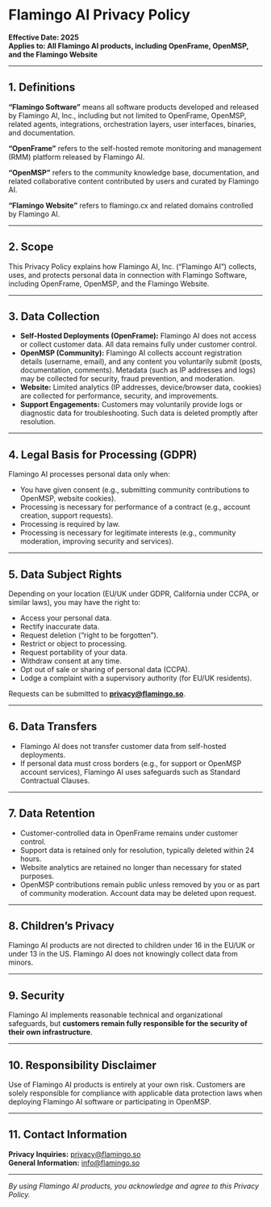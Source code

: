 # Flamingo AI Privacy Policy

**Effective Date: 2025**  
**Applies to: All Flamingo AI products, including OpenFrame, OpenMSP, and the Flamingo Website**

---

## 1. Definitions

**“Flamingo Software”** means all software products developed and released by Flamingo AI, Inc., including but not limited to OpenFrame, OpenMSP, related agents, integrations, orchestration layers, user interfaces, binaries, and documentation.  

**“OpenFrame”** refers to the self-hosted remote monitoring and management (RMM) platform released by Flamingo AI.  

**“OpenMSP”** refers to the community knowledge base, documentation, and related collaborative content contributed by users and curated by Flamingo AI.  

**“Flamingo Website”** refers to flamingo.cx and related domains controlled by Flamingo AI.  

---

## 2. Scope

This Privacy Policy explains how Flamingo AI, Inc. (“Flamingo AI”) collects, uses, and protects personal data in connection with Flamingo Software, including OpenFrame, OpenMSP, and the Flamingo Website.  

---

## 3. Data Collection

- **Self-Hosted Deployments (OpenFrame):** Flamingo AI does not access or collect customer data. All data remains fully under customer control.  
- **OpenMSP (Community):** Flamingo AI collects account registration details (username, email), and any content you voluntarily submit (posts, documentation, comments). Metadata (such as IP addresses and logs) may be collected for security, fraud prevention, and moderation.  
- **Website:** Limited analytics (IP addresses, device/browser data, cookies) are collected for performance, security, and improvements.  
- **Support Engagements:** Customers may voluntarily provide logs or diagnostic data for troubleshooting. Such data is deleted promptly after resolution.  

---

## 4. Legal Basis for Processing (GDPR)

Flamingo AI processes personal data only when:  
- You have given consent (e.g., submitting community contributions to OpenMSP, website cookies).  
- Processing is necessary for performance of a contract (e.g., account creation, support requests).  
- Processing is required by law.  
- Processing is necessary for legitimate interests (e.g., community moderation, improving security and services).  

---

## 5. Data Subject Rights

Depending on your location (EU/UK under GDPR, California under CCPA, or similar laws), you may have the right to:  
- Access your personal data.  
- Rectify inaccurate data.  
- Request deletion (“right to be forgotten”).  
- Restrict or object to processing.  
- Request portability of your data.  
- Withdraw consent at any time.  
- Opt out of sale or sharing of personal data (CCPA).  
- Lodge a complaint with a supervisory authority (for EU/UK residents).  

Requests can be submitted to **privacy@flamingo.so**.  

---

## 6. Data Transfers

- Flamingo AI does not transfer customer data from self-hosted deployments.  
- If personal data must cross borders (e.g., for support or OpenMSP account services), Flamingo AI uses safeguards such as Standard Contractual Clauses.  

---

## 7. Data Retention

- Customer-controlled data in OpenFrame remains under customer control.  
- Support data is retained only for resolution, typically deleted within 24 hours.  
- Website analytics are retained no longer than necessary for stated purposes.  
- OpenMSP contributions remain public unless removed by you or as part of community moderation. Account data may be deleted upon request.  

---

## 8. Children’s Privacy

Flamingo AI products are not directed to children under 16 in the EU/UK or under 13 in the US. Flamingo AI does not knowingly collect data from minors.  

---

## 9. Security

Flamingo AI implements reasonable technical and organizational safeguards, but **customers remain fully responsible for the security of their own infrastructure**.  

---

## 10. Responsibility Disclaimer

Use of Flamingo AI products is entirely at your own risk. Customers are solely responsible for compliance with applicable data protection laws when deploying Flamingo AI software or participating in OpenMSP.  

---

## 11. Contact Information

**Privacy Inquiries:** privacy@flamingo.so  
**General Information:** info@flamingo.so  

---

*By using Flamingo AI products, you acknowledge and agree to this Privacy Policy.*  
